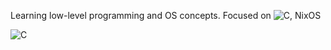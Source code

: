 Learning low-level programming and OS concepts. Focused on ![C](https://en.wikipedia.org/wiki/C_(programming_language)), NixOS

![C](https://duckduckgo.com/?q=C%20(programming%20language)%20General-purpose%20programming%20language&ia=images&iax=images)
